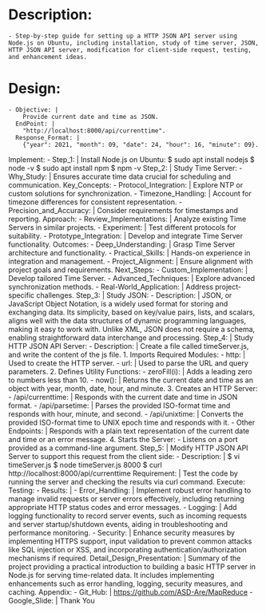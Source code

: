 # Description: 
    - Step-by-step guide for setting up a HTTP JSON API server using Node.js on Ubuntu, including installation, study of time server, JSON, HTTP JSON API server, modification for client-side request, testing, and enhancement ideas.
# Design:
    - Objective: |
        Provide current date and time as JSON.
      EndPoint: |
        "http://localhost:8000/api/currenttime".
      Response_Format: |
        {"year": 2021, "month": 09, "date": 24, "hour": 16, "minute": 09}.
  Implement:
    - Step_1: |
        Install Node.js on Ubuntu:
        $ sudo apt install nodejs
        $ node -v
        $ sudo apt install npm
        $ npm -v
      Step_2: |
        Study Time Server:
        - Why_Study: |
            Ensures accurate time data crucial for scheduling and communication.
          Key_Concepts:
            - Protocol_Integration: |
                Explore NTP or custom solutions for synchronization.
            - Timezone_Handling: |
                Account for timezone differences for consistent representation.
            - Precision_and_Accuracy: |
                Consider requirements for timestamps and reporting.
          Approach:
            - Review_Implementations: |
                Analyze existing Time Servers in similar projects.
            - Experiment: |
                Test different protocols for suitability.
            - Prototype_Integration: |
                Develop and integrate Time Server functionality.
          Outcomes:
            - Deep_Understanding: |
                Grasp Time Server architecture and functionality.
            - Practical_Skills: |
                Hands-on experience in integration and management.
            - Project_Alignment: |
                Ensure alignment with project goals and requirements.
          Next_Steps:
            - Custom_Implementation: |
                Develop tailored Time Server.
            - Advanced_Techniques: |
                Explore advanced synchronization methods.
            - Real-World_Application: |
                Address project-specific challenges.
      Step_3: |
        Study JSON:
        - Description: |
            JSON, or JavaScript Object Notation, is a widely used format for storing and exchanging data. Its simplicity, based on key/value pairs, lists, and scalars, aligns well with the data structures of dynamic programming languages, making it easy to work with. Unlike XML, JSON does not require a schema, enabling straightforward data interchange and processing.
      Step_4: |
        Study HTTP JSON API Server:
        - Description: |
            Create a file called timeServer.js, and write the content of the js file.
          1. Imports Required Modules:
            - http: |
                Used to create the HTTP server.
            - url: |
                Used to parse the URL and query parameters.
          2. Defines Utility Functions:
            - zeroFill(i): |
                Adds a leading zero to numbers less than 10.
            - now(): |
                Returns the current date and time as an object with year, month, date, hour, and minute.
          3. Creates an HTTP Server:
            - /api/currenttime: |
                Responds with the current date and time in JSON format.
            - /api/parsetime: |
                Parses the provided ISO-format time and responds with hour, minute, and second.
            - /api/unixtime: |
                Converts the provided ISO-format time to UNIX epoch time and responds with it.
            - Other Endpoints: |
                Responds with a plain text representation of the current date and time or an error message.
          4. Starts the Server:
            - Listens on a port provided as a command-line argument.
      Step_5: |
        Modify HTTP JSON API Server to support this request from the client side:
        - Description: |
            $ vi timeServer.js
            $ node timeServer.js 8000
            $ curl http://localhost:8000/api/currenttime
  Requirement: |
    Test the code by running the server and checking the results via curl command.
  Execute:
    Testing:
      - Results: |
          - Error_Handling: |
              Implement robust error handling to manage invalid requests or server errors effectively, including returning appropriate HTTP status codes and error messages.
          - Logging: |
              Add logging functionality to record server events, such as incoming requests and server startup/shutdown events, aiding in troubleshooting and performance monitoring.
          - Security: |
              Enhance security measures by implementing HTTPS support, input validation to prevent common attacks like SQL injection or XSS, and incorporating authentication/authorization mechanisms if required.
  Detail_Design_Presentation: |
    Summary of the project providing a practical introduction to building a basic HTTP server in Node.js for serving time-related data. It includes implementing enhancements such as error handling, logging, security measures, and caching.
  Appendix:
    - Git_Hub: |
        https://github.com/ASD-Are/MapReduce
    - Google_Slide: |
        Thank You

